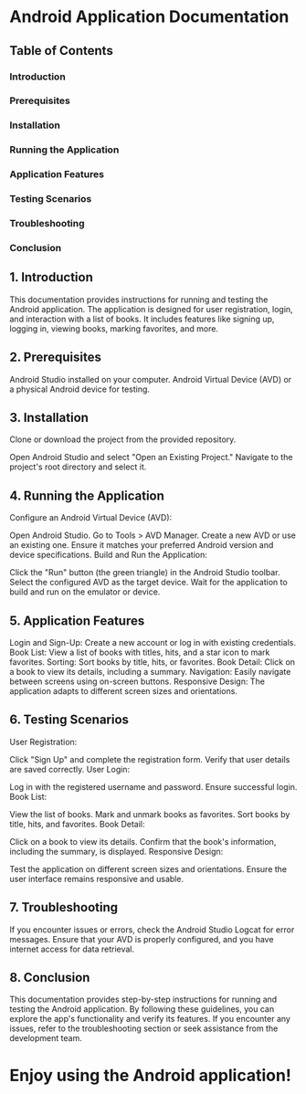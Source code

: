 
# Android Application Documentation
## Table of Contents
### Introduction
### Prerequisites
### Installation
### Running the Application
### Application Features
### Testing Scenarios
### Troubleshooting
### Conclusion
## 1. Introduction
This documentation provides instructions for running and testing the Android application. The application is designed for user registration, login, and interaction with a list of books. It includes features like signing up, logging in, viewing books, marking favorites, and more.

## 2. Prerequisites
Android Studio installed on your computer.
Android Virtual Device (AVD) or a physical Android device for testing.
## 3. Installation
Clone or download the project from the provided repository.

Open Android Studio and select "Open an Existing Project." Navigate to the project's root directory and select it.

## 4. Running the Application
Configure an Android Virtual Device (AVD):

Open Android Studio.
Go to Tools > AVD Manager.
Create a new AVD or use an existing one. Ensure it matches your preferred Android version and device specifications.
Build and Run the Application:

Click the "Run" button (the green triangle) in the Android Studio toolbar.
Select the configured AVD as the target device.
Wait for the application to build and run on the emulator or device.
## 5. Application Features
Login and Sign-Up: Create a new account or log in with existing credentials.
Book List: View a list of books with titles, hits, and a star icon to mark favorites.
Sorting: Sort books by title, hits, or favorites.
Book Detail: Click on a book to view its details, including a summary.
Navigation: Easily navigate between screens using on-screen buttons.
Responsive Design: The application adapts to different screen sizes and orientations.
## 6. Testing Scenarios
User Registration:

Click "Sign Up" and complete the registration form.
Verify that user details are saved correctly.
User Login:

Log in with the registered username and password.
Ensure successful login.
Book List:

View the list of books.
Mark and unmark books as favorites.
Sort books by title, hits, and favorites.
Book Detail:

Click on a book to view its details.
Confirm that the book's information, including the summary, is displayed.
Responsive Design:

Test the application on different screen sizes and orientations.
Ensure the user interface remains responsive and usable.
## 7. Troubleshooting
If you encounter issues or errors, check the Android Studio Logcat for error messages.
Ensure that your AVD is properly configured, and you have internet access for data retrieval.
## 8. Conclusion
This documentation provides step-by-step instructions for running and testing the Android application. By following these guidelines, you can explore the app's functionality and verify its features. If you encounter any issues, refer to the troubleshooting section or seek assistance from the development team.

# Enjoy using the Android application!

